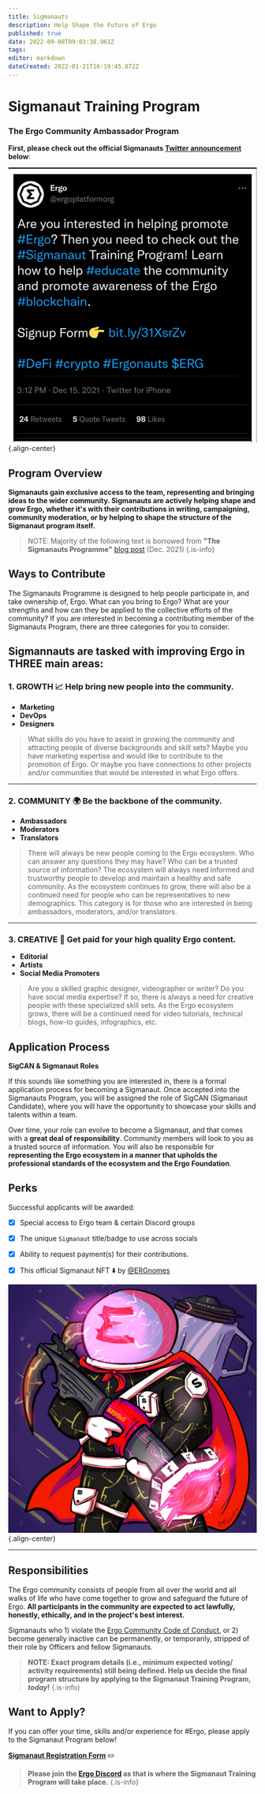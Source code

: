 ```yaml
---
title: Sigmanauts
description: Help Shape the Future of Ergo 
published: true
date: 2022-09-08T09:03:38.961Z
tags: 
editor: markdown
dateCreated: 2022-01-21T16:19:45.872Z
---
```


# Sigmanaut Training Program
### The Ergo Community Ambassador Program

 **First, please check out the official Sigmanauts [Twitter announcement](https://twitter.com/ergoplatformorg/status/1471226580160684032?s=20&t=acrTQ2jyD6r5SO_VN4U8WA) below**:

![sigmanauts-announcement-tweet-draftedit.png](/sigmanauts-announcement-tweet-draftedit.png){.align-center}
## Program Overview

**Sigmanauts gain exclusive access to the team, representing and bringing ideas to the wider community. Sigmanauts are actively helping shape and grow Ergo, whether it's with their contributions in writing, campaigning, community moderation, or by helping to shape the structure of the Sigmanaut program itself.** 


> NOTE: Majority of the following text is borrowed from **"The Sigmanauts Programme"** [blog post](https://ergoplatform.org/en/blog/the-sigmanauts-programme/) (Dec. 2021)
> {.is-info}

##  Ways to Contribute 

The Sigmanauts Programme is designed to help people participate in, and take ownership of, Ergo. What can you bring to Ergo? What are your strengths and how can they be applied to the collective efforts of the community? If you are interested in becoming a contributing member of the Sigmanauts Program, there are three categories for you to consider.

 **Sigmannauts are tasked with improving Ergo in THREE main areas:**
---
### 1. GROWTH 📈 **Help bring new people into the community**.
- **Marketing**
- **DevOps** 
- **Designers**
>
> What skills do you have to assist in growing the community and attracting people of diverse backgrounds and skill sets? Maybe you have marketing expertise and would like to contribute to the promotion of Ergo. Or maybe you have connections to other projects and/or communities that would be interested in what Ergo offers.
-----
### 2. COMMUNITY 🌍 **Be the backbone of the community.**
- **Ambassadors**
- **Moderators**
- **Translators**
>
> There will always be new people coming to the Ergo ecosystem. Who can answer any questions they may have? Who can be a trusted source of information? The ecosystem will always need informed and trustworthy people to develop and maintain a healthy and safe community. As the ecosystem continues to grow, there will also be a continued need for people who can be representatives to new demographics. This category is for those who are interested in being ambassadors, moderators, and/or translators.
-----
### 3. CREATIVE 🎨 **Get paid for your high quality Ergo content.**
- **Editorial**
- **Artists** 
- **Social Media Promoters**
>
>Are you a skilled graphic designer, videographer or writer? Do you have social media expertise? If so, there is always a need for creative people with these specialized skill sets. As the Ergo ecosystem grows, there will be a continued need for video tutorials, technical blogs, how-to guides, infographics, etc.

## Application Process

**SigCAN & Sigmanaut Roles** 

If this sounds like something you are interested in, there is a formal application process for becoming a Sigmanaut. Once accepted into the Sigmanauts Program, you will be assigned the role of SigCAN (Sigmanaut Candidate), where you will have the opportunity to showcase your skills and talents within a team. 

Over time, your role can evolve to become a Sigmanaut, and that comes with a **great deal of responsibility**. Community members will look to you as a trusted source of information. You will also be responsible for **representing the Ergo ecosystem in a manner that upholds the professional standards of the ecosystem and the Ergo Foundation**.


## Perks 


Successful applicants will be awarded:


- [x] Special access to Ergo team & certain Discord groups 

- [x] The unique `Sigmanaut` title/badge to use across socials

- [x] Ability to request payment(s) for their contributions.

- [x] This official Sigmanaut NFT ⬇️ by [@ERGnomes](https://t.co/n0Cpbjel67) 

![sigmanautnft.jpg](/sigmanautnft.jpg){.align-center}
____


## Responsibilities

The Ergo community consists of people from all over the world and all walks of life who have come together to grow and safeguard the future of Ergo. **All participants in the community are expected to act lawfully, honestly, ethically, and in the project's best interest.**

Sigmanauts who 1) violate the [Ergo Community Code of Conduct](/en/Ergo/Contributing/code-of-conduct), or 2) become generally inactive can be permanently, or temporarily, stripped of their role by Officers and fellow Sigmanauts.

> **NOTE: Exact program details (i.e., minimum expected voting/ activity requirements) still being defined. Help us decide the final program structure by applying to the Sigmanaut Training Program, *today*!**
{.is-info}


## Want to Apply?

If you can offer your time, skills and/or experience for #Ergo, please apply to the Sigmanaut Program below!


[**Sigmanaut Registration Form**](https://q9fwzopidh8.typeform.com/to/RdWAB3MS?typeform-source=www.reddit.com) ✏️

> **Please join the [Ergo Discord](https://discord.com/invite/nr4JRnhAyV) as that is where the Sigmanaut Training Program will take place.**
{.is-info}
